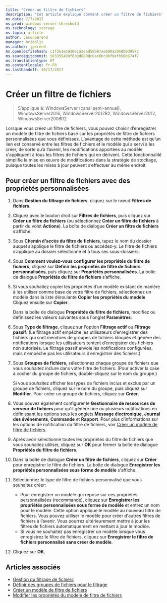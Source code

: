 ```yaml
---
title: "Créer un filtre de fichiers"
description: "Cet article explique comment créer un filtre de fichiers"
ms.date: 7/7/2017
ms.prod: windows-server-threshold
ms.technology: storage
ms.topic: article
author: JasonGerend
manager: brianlic
ms.author: jgerend
ms.openlocfilehash: c1f261eb926eca3ead58b87aeb00a5060b9d957c
ms.sourcegitcommit: 583355400f6b0d880dc0ac6bc06f0efb50d674f7
ms.translationtype: HT
ms.contentlocale: fr-FR
ms.lasthandoff: 10/17/2017
---
```

# <a name="create-a-file-screen"></a>Créer un filtre de fichiers

> S’applique à: WindowsServer (canal semi-annuel), WindowsServer2016, WindowsServer2012R2, WindowsServer2012, WindowsServer2008R2

Lorsque vous créez un filtre de fichiers, vous pouvez choisir d’enregistrer un modèle de filtre de fichiers basé sur les propriétés de filtre de fichiers personnalisées que vous définissez. L’avantage de cette méthode est qu’un lien est conservé entre les filtres de fichiers et le modèle qui a servi à les créer, de sorte qu’à l’avenir, les modifications apportées au modèle s'appliquent à tous les filtres de fichiers qui en dérivent. Cette fonctionnalité simplifie la mise en œuvre de modifications dans la stratégie de stockage, puisque toutes les mises à jour peuvent s’effectuer au même endroit.

## <a name="to-create-a-file-screen-with-custom-properties"></a>Pour créer un filtre de fichiers avec des propriétés personnalisées

1.  Dans **Gestion du filtrage de fichiers**, cliquez sur le nœud **Filtres de fichiers**.

2.  Cliquez avec le bouton droit sur **Filtres de fichiers**, puis cliquez sur **Créer un filtre de fichiers** (ou sélectionnez **Créer un filtre de fichiers** à partir du volet **Actions**). La boîte de dialogue **Créer un filtre de fichiers** s’affiche.

3.  Sous **Chemin d'accès du filtre de fichiers**, tapez le nom du dossier auquel s’applique le filtre de fichiers ou accédez-y. Le filtre de fichiers s’applique au dossier sélectionné et à tous ses sous-dossiers.

4.  Sous **Comment voulez-vous configurer les propriétés du filtre de fichiers**, cliquez sur **Définir les propriétés de filtre de fichiers personnalisées**, puis cliquez sur **Propriétés personnalisées**. La boîte de dialogue **Propriétés du filtre de fichiers** s’affiche.

5.  Si vous souhaitez copier les propriétés d’un modèle existant de manière à les utiliser comme base de votre filtre de fichiers, sélectionnez un modèle dans la liste déroulante **Copier les propriétés du modèle**. Cliquez ensuite sur **Copier**.

    Dans la boîte de dialogue **Propriétés du filtre de fichiers**, modifiez ou définissez les valeurs suivantes sous l'onglet **Paramètres**:

6.  Sous **Type de filtrage**, cliquez sur l'option **Filtrage actif** ou **Filtrage passif**. (Le filtrage actif empêche les utilisateurs d’enregistrer des fichiers qui sont membres de groupes de fichiers bloqués et génère des notifications lorsque les utilisateurs tentent d’enregistrer des fichiers non autorisés. Le filtrage passif envoie les notifications configurées, mais n’empêche pas les utilisateurs d’enregistrer des fichiers.)

7.  Sous **Groupes de fichiers**, sélectionnez chaque groupe de fichiers que vous souhaitez inclure dans votre filtre de fichiers. (Pour activer la case à cocher du groupe de fichiers, double-cliquez sur le nom du groupe.)

    Si vous souhaitez afficher les types de fichiers inclus et exclus par un groupe de fichiers, cliquez sur le nom du groupe, puis cliquez sur **Modifier**. Pour créer un groupe de fichiers, cliquez sur **Créer**.

8.  Vous pouvez également configurer le **Gestionnaire de ressources de serveur de fichiers** pour qu'il génère une ou plusieurs notifications en définissant les options sous les onglets **Message électronique**, **Journal des événements**, **Commande** et **Rapport**. Pour plus d’informations sur les options de notification du filtre de fichiers, voir [Créer un modèle de filtre de fichiers](create-file-screen-template.md).

9.  Après avoir sélectionné toutes les propriétés du filtre de fichiers que vous souhaitez utiliser, cliquez sur **OK** pour fermer la boîte de dialogue **Propriétés du filtre de fichiers**.

10. Dans la boîte de dialogue **Créer un filtre de fichiers**, cliquez sur **Créer** pour enregistrer le filtre de fichiers. La boîte de dialogue **Enregistrer les propriétés personnalisées sous forme de modèle** s'affiche.

11. Sélectionnez le type de filtre de fichiers personnalisé que vous souhaitez créer:

    -   Pour enregistrer un modèle qui repose sur ces propriétés personnalisées (recommandé), cliquez sur **Enregistrer les propriétés personnalisées sous forme de modèle** et entrez un nom pour le modèle. Cette option applique le modèle au nouveau filtre de fichiers. Vous pouvez utiliser le modèle pour créer d'autres filtres de fichiers à l’avenir. Vous pourrez ultérieurement mettre à jour les filtres de fichiers automatiquement en mettant à jour le modèle.
    -   Si vous ne souhaitez pas enregistrer un modèle lorsque vous enregistrez le filtre de fichiers, cliquez sur **Enregistrer le filtre de fichiers personnalisé sans créer de modèle**.

12. Cliquez sur **OK**.

## <a name="see-also"></a>Articles associés

-   [Gestion du filtrage de fichiers](file-screening-management.md)
-   [Définir des groupes de fichiers pour le filtrage](define-file-groups-for-screening.md)
-   [Créer un modèle de filtre de fichiers](create-file-screen-template.md)
-   [Modifier les propriétés du modèle de filtre de fichiers](edit-file-screen-template-properties.md)



